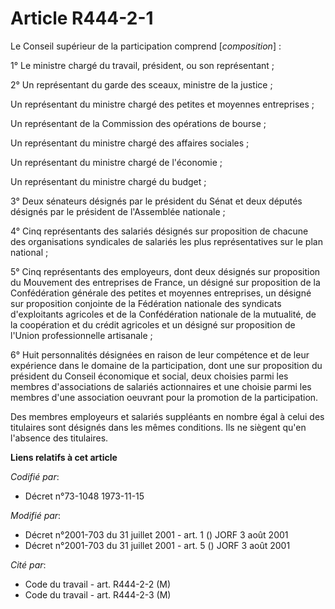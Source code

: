 # Article R444-2-1

Le Conseil supérieur de la participation comprend [*composition*] :

1° Le ministre chargé du travail, président, ou son représentant ;

2° Un représentant du garde des sceaux, ministre de la justice ;

Un représentant du ministre chargé des petites et moyennes entreprises ;

Un représentant de la Commission des opérations de bourse ;

Un représentant du ministre chargé des affaires sociales ;

Un représentant du ministre chargé de l'économie ;

Un représentant du ministre chargé du budget ;

3° Deux sénateurs désignés par le président du Sénat et deux députés désignés par le président de l'Assemblée nationale ;

4° Cinq représentants des salariés désignés sur proposition de chacune des organisations syndicales de salariés les plus
représentatives sur le plan national ;

5° Cinq représentants des employeurs, dont deux désignés sur proposition du Mouvement des entreprises de France, un désigné
sur proposition de la Confédération générale des petites et moyennes entreprises, un désigné sur proposition conjointe de la
Fédération nationale des syndicats d'exploitants agricoles et de la Confédération nationale de la mutualité, de la
coopération et du crédit agricoles et un désigné sur proposition de l'Union professionnelle artisanale ;

6° Huit personnalités désignées en raison de leur compétence et de leur expérience dans le domaine de la participation, dont
une sur proposition du président du Conseil économique et social, deux choisies parmi les membres d'associations de salariés
actionnaires et une choisie parmi les membres d'une association oeuvrant pour la promotion de la participation.

Des membres employeurs et salariés suppléants en nombre égal à celui des titulaires sont désignés dans les mêmes conditions.
Ils ne siègent qu'en l'absence des titulaires.

**Liens relatifs à cet article**

_Codifié par_:

  - Décret n°73-1048 1973-11-15

_Modifié par_:

  - Décret n°2001-703 du 31 juillet 2001 - art. 1 () JORF 3 août 2001
  - Décret n°2001-703 du 31 juillet 2001 - art. 5 () JORF 3 août 2001

_Cité par_:

  - Code du travail - art. R444-2-2 (M)
  - Code du travail - art. R444-2-3 (M)
